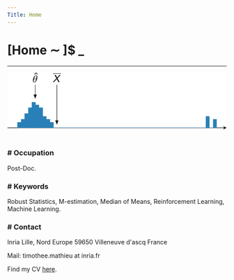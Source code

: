 ```yaml
---
Title: Home
---
```


# [Home ∼ ]$ _

---

<img src="/histo.png">
&nbsp;

### \# Occupation
Post-Doc.

### \# Keywords
Robust Statistics, M-estimation, Median of Means, Reinforcement Learning, Machine Learning.


### \# Contact

Inria Lille, Nord Europe
59650 Villeneuve d'ascq
France

Mail: timothee.mathieu at inria.fr

Find my CV [here](/assets/cv.pdf).
